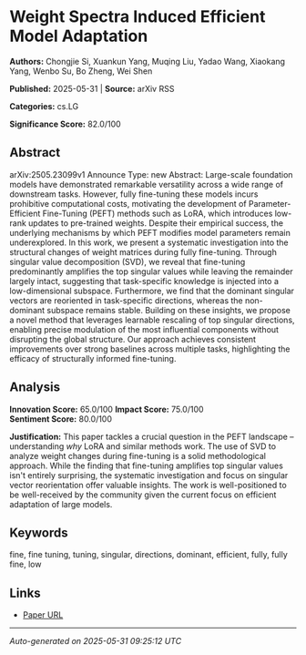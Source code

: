 # Weight Spectra Induced Efficient Model Adaptation

**Authors:** Chongjie Si, Xuankun Yang, Muqing Liu, Yadao Wang, Xiaokang Yang, Wenbo Su, Bo Zheng, Wei Shen

**Published:** 2025-05-31 | **Source:** arXiv RSS

**Categories:** cs.LG

**Significance Score:** 82.0/100

## Abstract

arXiv:2505.23099v1 Announce Type: new 
Abstract: Large-scale foundation models have demonstrated remarkable versatility across a wide range of downstream tasks. However, fully fine-tuning these models incurs prohibitive computational costs, motivating the development of Parameter-Efficient Fine-Tuning (PEFT) methods such as LoRA, which introduces low-rank updates to pre-trained weights. Despite their empirical success, the underlying mechanisms by which PEFT modifies model parameters remain underexplored. In this work, we present a systematic investigation into the structural changes of weight matrices during fully fine-tuning. Through singular value decomposition (SVD), we reveal that fine-tuning predominantly amplifies the top singular values while leaving the remainder largely intact, suggesting that task-specific knowledge is injected into a low-dimensional subspace. Furthermore, we find that the dominant singular vectors are reoriented in task-specific directions, whereas the non-dominant subspace remains stable. Building on these insights, we propose a novel method that leverages learnable rescaling of top singular directions, enabling precise modulation of the most influential components without disrupting the global structure. Our approach achieves consistent improvements over strong baselines across multiple tasks, highlighting the efficacy of structurally informed fine-tuning.

## Analysis

**Innovation Score:** 65.0/100
**Impact Score:** 75.0/100  
**Sentiment Score:** 80.0/100

**Justification:** This paper tackles a crucial question in the PEFT landscape – understanding *why* LoRA and similar methods work. The use of SVD to analyze weight changes during fine-tuning is a solid methodological approach. While the finding that fine-tuning amplifies top singular values isn't entirely surprising, the systematic investigation and focus on singular vector reorientation offer valuable insights. The work is well-positioned to be well-received by the community given the current focus on efficient adaptation of large models.

## Keywords

fine, fine tuning, tuning, singular, directions, dominant, efficient, fully, fully fine, low

## Links

- [Paper URL](https://arxiv.org/abs/2505.23099)

---
*Auto-generated on 2025-05-31 09:25:12 UTC*
